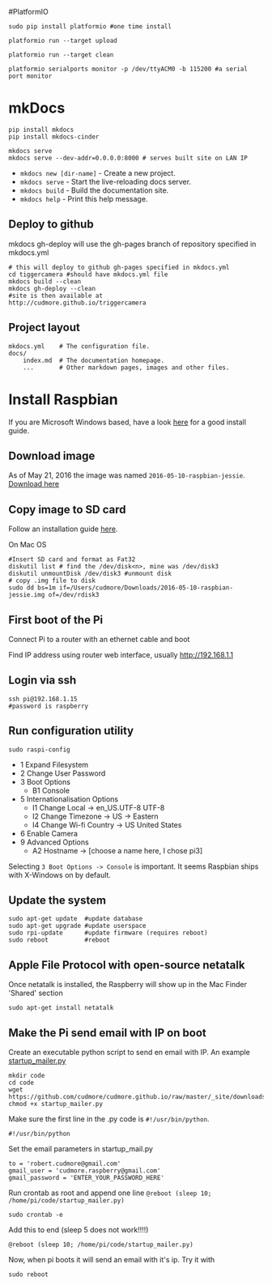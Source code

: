 #PlatformIO

    sudo pip install platformio #one time install
    
    platformio run --target upload
    
    platformio run --target clean
    
    platformio serialports monitor -p /dev/ttyACM0 -b 115200 #a serial port monitor
    
# mkDocs

    pip install mkdocs
    pip install mkdocs-cinder

    mkdocs serve
    mkdocs serve --dev-addr=0.0.0.0:8000 # serves built site on LAN IP
    
* `mkdocs new [dir-name]` - Create a new project.
* `mkdocs serve` - Start the live-reloading docs server.
* `mkdocs build` - Build the documentation site.
* `mkdocs help` - Print this help message.

## Deploy to github

mkdocs gh-deploy will use the gh-pages branch of repository specified in mkdocs.yml

	# this will deploy to github gh-pages specified in mkdocs.yml
	cd tiggercamera #should have mkdocs.yml file
	mkdocs build --clean
	mkdocs gh-deploy --clean 
	#site is then available at
	http://cudmore.github.io/triggercamera

## Project layout

    mkdocs.yml    # The configuration file.
    docs/
        index.md  # The documentation homepage.
        ...       # Other markdown pages, images and other files.

# Install Raspbian

If you are Microsoft Windows based, have a look [here][mswindows] for a good install guide.

## Download image

As of May 21, 2016 the image was named `2016-05-10-raspbian-jessie`. [Download here][downloadraspian]

## Copy image to SD card

Follow an installation guide [here][installguide].

On Mac OS

    #Insert SD card and format as Fat32
	diskutil list # find the /dev/disk<n>, mine was /dev/disk3
	diskutil unmountDisk /dev/disk3 #unmount disk
	# copy .img file to disk
	sudo dd bs=1m if=/Users/cudmore/Downloads/2016-05-10-raspbian-jessie.img of=/dev/rdisk3

## First boot of the Pi

Connect Pi to a router with an ethernet cable and boot

Find IP address using router web interface, usually http://192.168.1.1

## Login via ssh

    ssh pi@192.168.1.15
    #password is raspberry
    
## Run configuration utility

    sudo raspi-config
  
 - 1 Expand Filesystem
 - 2 Change User Password
 - 3 Boot Options
    - B1 Console
 - 5 Internationalisation Options
    - I1 Change Local -> en_US.UTF-8 UTF-8
    - I2 Change Timezone -> US -> Eastern
    - I4 Change Wi-fi Country -> US United States
 - 6 Enable Camera
 - 9 Advanced Options
    - A2 Hostname -> [choose a name here, I chose pi3]
   
Selecting `3 Boot Options -> Console` is important. It seems Raspbian ships with X-Windows on by default.

## Update the system

    sudo apt-get update  #update database
    sudo apt-get upgrade #update userspace
    sudo rpi-update      #update firmware (requires reboot)
    sudo reboot          #reboot

## Apple File Protocol with open-source netatalk

Once netatalk is installed, the Raspberry will show up in the Mac Finder 'Shared' section

    sudo apt-get install netatalk
    
## Make the Pi send email with IP on boot

Create an executable python script to send en email with IP. An example [startup_mailer.py][startupmailer]

    mkdir code
    cd code
    wget https://github.com/cudmore/cudmore.github.io/raw/master/_site/downloads/startup_mailer.py
    chmod +x startup_mailer.py

Make sure the first line in the .py code is `#!/usr/bin/python`.

    #!/usr/bin/python

Set the email parameters in startup_mail.py

	to = 'robert.cudmore@gmail.com'
	gmail_user = 'cudmore.raspberry@gmail.com'
	gmail_password = 'ENTER_YOUR_PASSWORD_HERE'

Run crontab as root and append one line `@reboot (sleep 10; /home/pi/code/startup_mailer.py)`

    sudo crontab -e

Add this to end (sleep 5 does not work!!!!)

    @reboot (sleep 10; /home/pi/code/startup_mailer.py)

Now, when pi boots it will send an email with it's ip. Try it with

    sudo reboot

[downloadraspian]: https://www.raspberrypi.org/downloads/
[installguide]: https://www.raspberrypi.org/documentation/installation/installing-images/README.md
[mswindows]: http://www.circuitbasics.com/raspberry-pi-basics-setup-without-monitor-keyboard-headless-mode/
[startupmailer]: https://github.com/cudmore/cudmore.github.io/blob/master/_site/downloads/startup_mailer.py